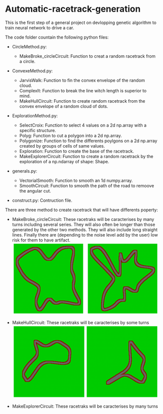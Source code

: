 # Automatic-racetrack-generation
This is the first step of a general project on devlopping genetic algorithm to train neural network to drive a car.

The code folder countain the following python files:

- CircleMethod.py:
    - MakeBroke_circleCircuit: Function to creat a random racetrack from a circle.
 
- ConvexeMethod.py:
    - JarvisWalk: Function to fin the convex envelope of the random cloud.
    - ComplexIt: Function to break the line witch length is superior to mind.
    - MakeHullCircuit: Function to create random racetrack from the convex envelope of a random	cloud of dots.

- ExplorationMethod.py:
    - SelectCroix: Function to select 4 values on a 2d np.array with a specific structure.
    - Polyg: Function to cut a polygon into a 2d np.array.
    - Polygonize: Function to find the differents poylgons on a 2d np.array created by	groups of cells of same values.
    - Exploration: Function to create the base of the racetrack.
    - MakeExplorerCircuit: Function to create a random racetrack by the exploration of a np.ndarray of shape: Shape.

- generals.py:
    - VectorialSmooth: Function to smooth an 1d numpy.array.
    - SmoothCircuit: Function to smooth the path of the road to remoove the angular cut.

- construct.py:
    Contruction file.


There are three method to create racetrack that will have differents poperty:
 - MakeBroke_circleCircuit:
 These racetraks will be caracterises by many turns including several
 series. They will also often be longer than those generated by the
 other two methods. They will also include long straight lines. Finally
 there are (depending to the noise level add by the user) low risk for
 them to have artifact.
 ![Exemple picture](RacetrackCircle.png "Exemple of racetrack produced with this function")

 - MakeHullCircuit:
 These racetraks will be caracterises by some turns
 ![Exemple picture](RacetrackConvexe.png "Exemple of racetrack produced with this function")
 
 - MakeExplorerCircuit:
 These racetraks will be caracterises by many turns



